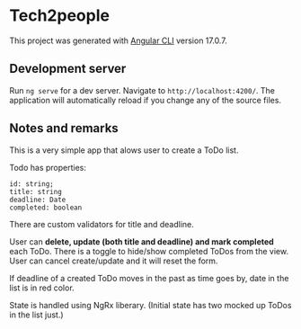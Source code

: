 # Tech2people

This project was generated with [Angular CLI](https://github.com/angular/angular-cli) version 17.0.7.

## Development server

Run `ng serve` for a dev server. Navigate to `http://localhost:4200/`. The application will automatically reload if you change any of the source files.

## Notes and remarks

This is a very simple app that alows user to create a ToDo list.

Todo has properties:
```
id: string;
title: string
deadline: Date
completed: boolean
```

There are custom validators for title and deadline.

User can **delete, update (both title and deadline) and mark completed** each ToDo. There is a toggle to hide/show completed ToDos from the view. User can cancel create/update and it will reset the form.

If deadline of a created ToDo moves in the past as time goes by, date in the list is in red color.

State is handled using NgRx liberary.
(Initial state has two mocked up ToDos in the list just.)
